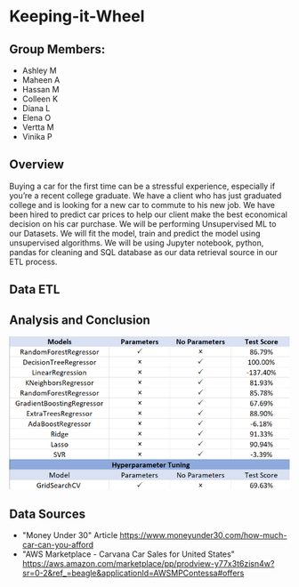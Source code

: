 # Keeping-it-Wheel

## Group Members:
* Ashley M
* Maheen A
* Hassan M
* Colleen K
* Diana L
* Elena O
* Vertta M
* Vinika P

## Overview
Buying a car for the first time can be a stressful experience, especially if you’re a recent college graduate. We have a client who has just graduated college and is looking for a new car to commute to his new job. We have been hired to predict car prices to help our client make the best economical decision on his car purchase. We will be performing Unsupervised ML to our Datasets. We will fit the model, train and predict the model using unsupervised algorithms. We will be using Jupyter notebook, python, pandas for cleaning and SQL database as our data retrieval source in our ETL process. 

## Data ETL



## Analysis and Conclusion
![Image](Images/TableofMLModels.png)


## Data Sources
* "Money Under 30" Article https://www.moneyunder30.com/how-much-car-can-you-afford
* "AWS Marketplace - Carvana Car Sales for United States" https://aws.amazon.com/marketplace/pp/prodview-y77x3t6zisn4w?sr=0-2&ref_=beagle&applicationId=AWSMPContessa#offers

